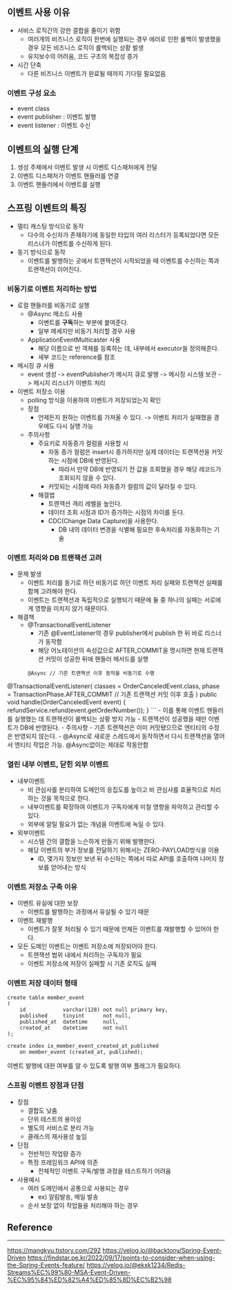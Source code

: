 ## 이벤트 사용 이유
- 서비스 로직간의 강한 결합을 줄이기 위함
  - 여러개의 비즈니스 로직이 한번에 실행되는 경우 에러로 인한 롤백이 발생했을 경우 모든 비즈니스 로직이 롤백되는 상황 발생
  - 유지보수의 어려움, 코드 구조의 복잡성 증가
- 시간 단축
  - 다른 비즈니스 이벤트가 완료될 때까지 기다릴 필요없음

### 이벤트 구성 요소
- event class
- event publisher : 이벤트 발행
- event listener : 이벤트 수신
  
## 이벤트의 실행 단계
1. 생성 주체에서 이벤트 발생 시 이벤트 디스패처에게 전달
2. 이벤트 디스패처가 이벤트 핸들러를 연결
3. 이벤트 핸들러에서 이벤트를 실행

## 스프링 이벤트의 특징
- 멀티 캐스팅 방식으로 동작
  - 다수의 수신자가 존재하기에 동일한 타입의 여러 리스터가 등록되었다면 모든 리스너가 이벤트를 수신하게 된다.
- 동기 방식으로 동작
  - 이벤트를 발행하는 곳에서 트랜잭션이 시작되었을 때 이벤트를 수신하는 쪽과 트랜잭션이 이어진다.

### 비동기로 이벤트 처리하는 방법
- 로컬 핸들러를 비동기로 실행
  - @Async 메소드 사용
    - 이벤트를 **구독**하는 부분에 붙여준다.
    - 일부 메세지만 비동기 처리할 경우 사용
  - ApplicationEventMulticaster 사용
    - 해당 이름으로 빈 객체를 등록하는 데, 내부에서 executor을 정의해준다.
    - 세부 코드는 reference를 참조
- 메시징 큐 사용
  - event 생성 -> eventPublisher가 메시지 큐로 발행 -> 메시징 시스템 보관 -> 메시지 리스너가 이벤트 처리
- 이벤트 저장소 이용
  - polling 방식을 이용하여 이벤트가 저장되었는지 확인
  - 장점
    - 언제든지 원하는 이벤트를 가져올 수 있다. -> 이벤트 처리가 실패했을 경우에도 다시 실행 가능
  - 주의사항
    - 주요키로 자동증가 컬럼을 사용할 시
      - 자동 증가 컬럼은 insert시 증가하지만 실제 데이터는 트랜잭션을 커밋하는 시점에 DB에 반영된다.
        - 따라서 만약 DB에 반영되기 전 값을 조회했을 경우 해당 레코드가 조회되지 않을 수 있다.
      - 커밋되는 시점에 따라 자동증가 컬럼의 값이 달라질 수 있다.
    - 해결법
      - 트랜잭션 격리 레벨을 높인다.
      - 데이터 조회 시점과 ID가 증가하는 시점의 차이를 둔다.
      - CDC(Change Data Capture)을 사용한다.
        - DB 내의 데이터 변경을 식별해 필요한 후속처리를 자동화하는 기술

### 이벤트 처리와 DB 트랜잭션 고려
- 문제 발생
  - 이벤트 처리를 동기로 하던 비동기로 하던 이벤트 처리 실패와 트랜잭션 실패를 함께 고려해야 한다.
  - 이벤트는 트랜잭션과 독립적으로 실행되기 때문에 둘 중 하나의 실패는 서로에게 영향을 미치지 않기 때문이다.
- 해결책
  - @TransactionalEventListener
    - 기존 @EventListener의 경우 publisher에서 publish 한 뒤 바로 리스너가 동작함
    - 해당 어노테이션의 속성값으로 AFTER_COMMIT을 명시하면 현재 트랜잭션 커밋이 성공한 뒤에 핸들러 메서드를 실행
    ```
    @Async // 기존 트랜잭션 이후 동작을 비동기로 수행
@TransactionalEventListener(
        classes = OrderCanceledEvent.class,
        phase = TransactionPhase.AFTER_COMMIT // 기존 트랜잭션 커밋 이후 호출
)
public void handle(OrderCanceledEvent event) {
    refundService.refund(event.getOrderNumber());
}
    ```
    - 이를 통해 이벤트 핸들러를 실행했는 데 트랜잭션이 롤백되는 상황 방지 가능
    - 트랜잭션이 성공했을 때만 이벤트가 DB에 반영된다.
    - 주의사항
      - 기존 트랜잭션은 이미 커밋됐으므로 엔티티의 수정은 반영되지 않는다.
      - @Async로 새로운 스레드에서 동작하면서 다시 트랜잭션을 열어서 엔티티 작업은 가능. @Async없이는 제대로 작동안함

### 열린 내부 이벤트, 닫힌 외부 이벤트
- 내부이벤트
  - 비 관심사를 분리하여 도메인의 응집도를 높이고 비 관심사를 효율적으로 처리하는 것을 목적으로 한다.
  - 내부이벤트를 확장하여 이벤트가 구독자에게 미칠 영향을 파악하고 관리할 수 있다.
  - 외부에 알릴 필요가 없는 개념을 이벤트에 녹일 수 있다.
- 외부이벤트
  - 시스템 간의 결합을 느슨하게 만들기 위해 발행한다.
  - 해당 이벤트의 부가 정보를 전달하기 위해서는 ZERO-PAYLOAD방식을 이용
    - ID, 몇가지 정보만 보낸 뒤 수신하는 쪽에서 따로 API를 호출하여 나머지 정보를 얻어내는 방식

### 이벤트 저장소 구축 이유
- 이벤트 유실에 대한 보장
  - 이벤트를 발행하는 과정에서 유실될 수 있기 때문
- 이벤트 재발행
  - 이벤트가 잘못 처리될 수 있기 때문에 언제든 이벤트를 재발행할 수 있어야 한다.
- 모든 도메인 이벤트는 이벤트 저장소에 저장되어야 한다.
  - 트랜잭션 범위 내에서 처리하는 구독자가 필요
  - 이벤트 저장소에 저장이 실패할 시 기존 로직도 실패

### 이벤트 저장 데이터 형태
```
create table member_event
(
    id            varchar(128) not null primary key,
    published     tinyint      not null,
    published_at  datetime     null,
    created_at    datetime     not null
);

create index ix_member_event_created_at_published
    on member_event (created_at, published);
```
이벤트 발행에 대한 여부를 알 수 있도록 발행 여부 플래그가 필요하다.

### 스프링 이벤트 장점과 단점
- 장점
  - 결합도 낮춤
  - 단위 테스트의 용이성
  - 별도의 서비스로 분리 가능
  - 클래스의 재사용성 높임
- 단점
  - 전반적인 작업량 증가
  - 특정 프레임워크 API에 의존
    - 전체적인 이벤트 구독/발행 과정을 테스트하기 어려움
- 사용예시
  - 여러 도메인에서 공통으로 사용되는 경우
    - ex) 알림발송, 메일 발송
  - 순서 보장 없이 작업들을 처리해야 하는 경우

## Reference
---
https://mangkyu.tistory.com/292
https://velog.io/@backtony/Spring-Event-Driven
https://findstar.pe.kr/2022/09/17/points-to-consider-when-using-the-Spring-Events-feature/
https://velog.io/@ekxk1234/Redis-Streams%EC%99%80-MSA-Event-Driven-%EC%95%84%ED%82%A4%ED%85%8D%EC%B2%98